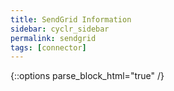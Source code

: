 ```yaml
---
title: SendGrid Information
sidebar: cyclr_sidebar
permalink: sendgrid
tags: [connector]
---
```

{::options parse_block_html="true" /}
